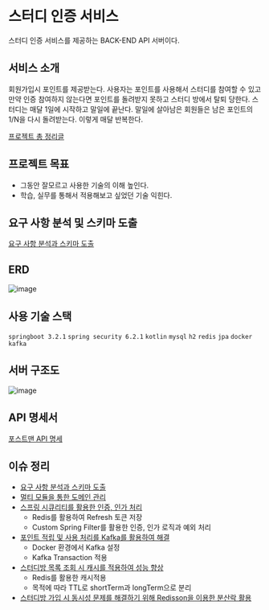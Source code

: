 # 스터디 인증 서비스

스터디 인증 서비스를 제공하는 BACK-END API 서버이다.

## 서비스 소개
회원가입시 포인트를 제공받는다. 사용자는 포인트를 사용해서 스터디를 참여할 수 있고 만약 인증 참여하지 않는다면 포인트를 돌려받지 못하고 스터디 방에서 탈퇴 당한다. 
스터디는 매달 1일에 시작하고 말일에 끝난다. 말일에 살아남은 회원들은 남은 포인트의 1/N을 다시 돌려받는다. 이렇게 매달 반복한다.

[프로젝트 총 정리글](https://velog.io/@maxxyoung/series/maxxlog)
## 프로젝트 목표
- 그동안 잘모르고 사용한 기술의 이해 높인다.
- 학습, 실무를 통해서 적용해보고 싶었던 기술 익힌다.

## 요구 사항 분석 및 스키마 도출
[요구 사항 분석과 스키마 도출](https://velog.io/@maxxyoung/maxxlog-%EC%9A%94%EA%B5%AC-%EC%82%AC%ED%95%AD-%EB%B6%84%EC%84%9D)
## ERD
![image](https://github.com/DayoungChoii/maxxyounglog/assets/38481737/3216f455-d8a4-45b3-87fb-bf31d0b5b836)

## 사용 기술 스택
`springboot 3.2.1`
`spring security 6.2.1`
`kotlin`
`mysql`
`h2`
`redis`
`jpa`
`docker`
`kafka`
## 서버 구조도
![image](https://github.com/DayoungChoii/maxxyounglog/assets/38481737/7b0461c7-ecb2-4510-a3ca-d8c580975ec4)


## API 명세서
[포스트맨 API 명세](https://documenter.getpostman.com/view/20625101/2sA3BobruN#9fe6853e-31f5-49c2-9b3d-674eaa0c3fd6)

## 이슈 정리
- [요구 사항 분석과 스키마 도출](https://velog.io/@maxxyoung/maxxlog-요구-사항-분석])
- [멀티 모듈을 통한 도메인 관리](https://velog.io/@maxxyoung/maxxlog-%EB%A9%80%ED%8B%B0-%EB%AA%A8%EB%93%88-%EC%A0%81%EC%9A%A9])
- [스프링 시큐리티를 활용한 인증, 인가 처리](https://velog.io/@maxxyoung/maxxlog-%EC%8A%A4%ED%94%84%EB%A7%81-%EC%8B%9C%ED%81%90%EB%A6%AC%ED%8B%B0)
  - Redis를 활용하여 Refresh 토큰 저장
  - Custom Spring Filter를 활용한 인증, 인가 로직과  예외 처리 
- [포인트 적립 및 사용 처리를 Kafka를 활용하여 해결](https://velog.io/@maxxyoung/maxxlog-%ED%8F%AC%EC%9D%B8%ED%8A%B8-%EC%A0%81%EB%A6%BD-%EB%B0%8F-%EC%82%AC%EC%9A%A9-%EC%B2%98%EB%A6%AC)
  - Docker 환경에서 Kafka 설정
  - Kafka Transaction 적용 
- [스터디방 목록 조회 시 캐시를 적용하여 성능 향상](https://velog.io/@maxxyoung/maxxlog-%EC%8A%A4%ED%84%B0%EB%94%94%EB%B0%A9-%EB%AA%A9%EB%A1%9D-%EC%BA%90%EC%8B%9C-Redis)
  - Redis를 활용한 캐시적용
  -  목적에 따라 TTL로 shortTerm과 longTerm으로 분리
- [스터디방 가입 시 동시성 문제를 해결하기 위해 Redisson을 이용한 분산락 활용](https://velog.io/@maxxyoung/maxxlog-%EC%8A%A4%ED%84%B0%EB%94%94%EB%B0%A9-%EC%B0%B8%EC%97%AC-%EB%8F%99%EC%8B%9C%EC%84%B1-%EC%A0%9C%EC%96%B4)

